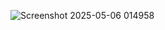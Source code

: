 ![Screenshot 2025-05-06 014958](https://github.com/user-attachments/assets/db1c8ba3-dff9-48e2-9f8e-66f44966dee3)
